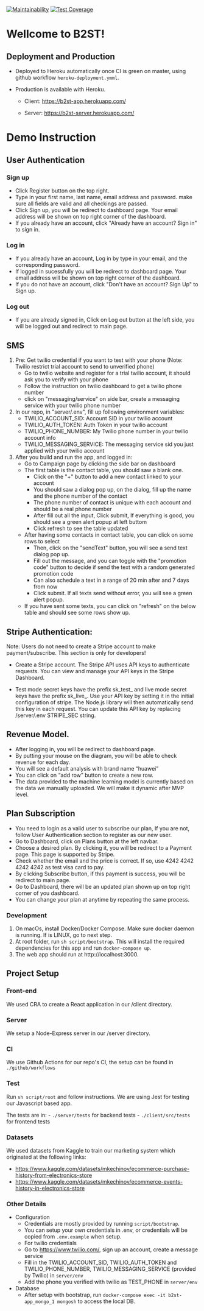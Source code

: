 [![Maintainability](https://api.codeclimate.com/v1/badges/40ef6e0914ef31702018/maintainability)](https://codeclimate.com/repos/6362eba2a7651b2e18001635/maintainability)
[![Test Coverage](https://api.codeclimate.com/v1/badges/40ef6e0914ef31702018/test_coverage)](https://codeclimate.com/repos/6362eba2a7651b2e18001635/test_coverage)

# Wellcome to B2ST!
## Deployment and Production

- Deployed to Heroku automatically once CI is green on master, using github workflow `heroku-deployment.ymml`.

- Production is available with Heroku.

    - Client: https://b2st-app.herokuapp.com/

    - Server: https://b2st-server.herokuapp.com/

# Demo Instruction

## User Authentication
### Sign up
- Click Register button on the top right.
- Type in your first name, last name, email address and password. make sure all fields are valid and all checkings are passed.
- Click Sign up, you will be redirect to dashboard page. Your email address will be shown on top right corner of the dashboard. 
- If you already have an account, click "Already have an account? Sign in" to sign in.
### Log in
- If you already have an account, Log in by type in your email, and the corresponding password. 
- If logged in sucessfully you will be redirect to dashboard page. Your email address will be shown on top right corner of the dashboard. 
- If you do not have an account, click "Don't have an account? Sign Up" to Sign up.
### Log out
- If you are already signed in, Click on Log out button at the left side, you will be logged out and redirect to main page. 

## SMS 
1. Pre: Get twilio credential if you want to test with your phone (Note: Twilio restrict trial account to send to unverified phone)
    - Go to twilio website and register for a trial twilio account, it should ask you to verify with your phone
    - Follow the instruction on twilio dashboard to get a twilio phone number
    - click on "messaging/service" on side bar, create a messaging service with your twilio phone number
2. In our repo, in "server/.env", fill up following environment variables:
    - TWILIO_ACCOUNT_SID: Account SID in your twilio account
    - TWILIO_AUTH_TOKEN: Auth Token in your twilio account
    - TWILIO_PHONE_NUMBER: My Twilio phone number in your twilio account info
    - TWILIO_MESSAGING_SERVICE: The messaging service sid you just applied with your twilio account
3. After you build and run the app, and logged in:
    - Go to Campaign page by clicking the side bar on dashboard
    - The first table is the contact table, you should saw a blank one.
        - Click on the "+" button to add a new contact linked to your account
        -   You should saw a dialog pop up, on the dialog, fill up the name and the phone number of the contact
        - The phone number of contact is unique with each account and should be a real phone number
        - After fill out all the input, Click submit, If everything is good, you should see a green alert popup at left buttom
        - Click refresh to see the table updated
    - After having some contacts in contact table, you can click on some rows to select
        - Then, click on the "sendText" button, you will see a send text dialog pop up.
        - Fill out the message, and you can toggle with the "promotion code" button to decide if send the text with a random generated promotion code
        - Can also schedule a text in a range of 20 min after and 7 days from now
        - Click submit. If all texts send without error, you will see a green alert popup.
    - If you have sent some texts, you can click on "refresh" on the below table and should see some rows show up.
    

## Stripe Authentication:
Note: Users do not need to create a Stripe account to make payment/subscribe. This section is only for developers!
- Create a Stripe account. The Stripe API uses API keys to authenticate requests. You can view and manage your API keys in the Stripe Dashboard.

- Test mode secret keys have the prefix sk_test_ and live mode secret keys have the prefix sk_live_. Use your API key by setting it in the initial configuration of stripe. The Node.js library will then automatically send this key in each request. You can update this API key by replacing /server/.env STRIPE_SEC string. 

 ## Revenue Model. 
 - After logging in, you will be redirect to dashboard page. 
 - By putting your mouse on the diagram, you will be able to check revenue for each day. 
 - You will see a default analysis with brand name “huawei”
 - You can click on “add row” button to create a new row. 
 - The data provided to the machine learning model is currently based on the data we manually uploaded. We will make it dynamic after MVP level. 
 
## Plan Subscription
 - You need to login as a valid user to subscribe our plan, If you are not, follow User Authentication section to register as our new user.
 - Go to Dashboard, click on Plans button at the left navbar.
 - Choose a desired plan. By clicking it, you will be redirect to a Payment page. This page is supported by Stripe.
 - Check whether the email and the price is correct. If so, use 4242 4242 4242 4242 as test visa card to pay.
 - By clicking Subscribe button, if this payment is success, you will be redirect to main page.
 - Go to Dashboard, there will be an updated plan shown up on top right corner of you dashboard.
 - You can change your plan at anytime by repeating the same process.
 

### Development

1. On macOs, install Docker/Docker Compose. Make sure docker daemon is running. If is LINUX, go to next step.
2. At root folder, run `sh script/bootstrap`. This will install the required dependencies for this app and run `docker-compose up`.
3. The web app should run at http://localhost:3000.

## Project Setup

### Front-end

We used CRA to create a React application in our /client directory.

### Server

We setup a Node-Express server in our /server directory.

### CI

We use Github Actions for our repo's CI, the setup can be found in `./github/workflows`

### Test

Run `sh script/root` and follow instructions. We are using Jest for testing our Javascript based app.

The tests are in:
    - `./server/tests` for backend tests
    - `./client/src/tests` for frontend tests

### Datasets

We used datasets from Kaggle to train our marketing system which originated at the following links:

- https://www.kaggle.com/datasets/mkechinov/ecommerce-purchase-history-from-electronics-store
- https://www.kaggle.com/datasets/mkechinov/ecommerce-events-history-in-electronics-store

### Other Details

- Configuration
    - Credentials are mostly provided by running `script/bootstrap`.
    - You can setup your own credentials in .env, or credentials will be copied from `.env.example` when setup.
    - For twilio credentials
     - Go to https://www.twilio.com/, sign up an account, create a message service
     - Fill in the TWILIO_ACCOUNT_SID, TWILIO_AUTH_TOKEN and TWILIO_PHONE_NUMBER, TWILIO_MESSAGING_SERVICE (provided by Twilio) in `server/env`
     - Add the phone you verified with twilio as TEST_PHONE in `server/env`
- Database
    - After setup with bootstrap, run `docker-compose exec -it b2st-app_mongo_1 mongosh` to access the local DB.



